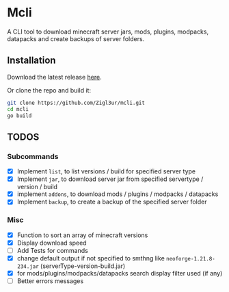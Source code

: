 # Mcli

A CLI tool to download minecraft server jars, mods, plugins, modpacks, datapacks and create backups of server folders.

## Installation

Download the latest release [here](https://github.com/Zigl3ur/mcli/releases).

Or clone the repo and build it:

```bash
git clone https://github.com/Zigl3ur/mcli.git
cd mcli
go build
```

## TODOS

### Subcommands

- [x] Implement `list`, to list versions / build for specified server type
- [x] Implement `jar`, to download server jar from specified servertype / version / build
- [x] implement `addons`, to download mods / plugins / modpacks / datapacks
- [x] Implement `backup`, to create a backup of the specified server folder

### Misc

- [x] Function to sort an array of minecraft versions
- [x] Display download speed
- [ ] Add Tests for commands
- [x] change default output if not specified to smthng like `neoforge-1.21.8-234.jar` (serverType-version-build.jar)
- [x] for mods/plugins/modpacks/datapacks search display filter used (if any)
- [ ] Better errors messages
